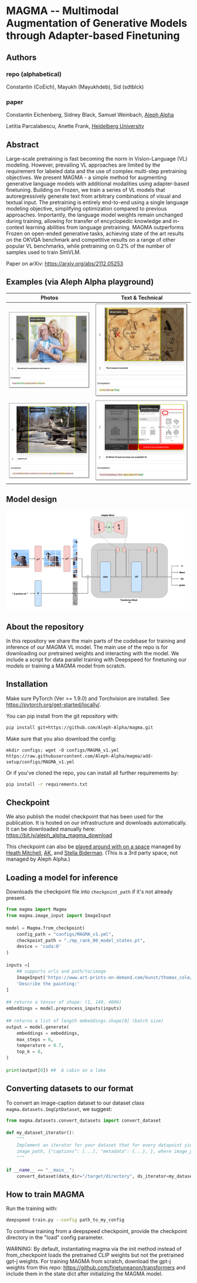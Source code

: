 # MAGMA -- Multimodal Augmentation of Generative Models through Adapter-based Finetuning

## Authors

### repo (alphabetical)

Constantin (CoEich), Mayukh (Mayukhdeb), Sid (sdtblck)

### paper

Constantin Eichenberg, Sidney Black, Samuel Weinbach, [Aleph Alpha](https://aleph-alpha.com "Independent AI R&D")

Letitia Parcalabescu, Anette Frank, [Heidelberg University](https://www.cl.uni-heidelberg.de "Computational Linguistics at Heidelberg University")


## Abstract

Large-scale pretraining is fast becoming the norm in Vision-Language (VL) modeling. However, prevailing VL approaches are limited by the requirement for labeled data and the use of complex multi-step pretraining objectives. We present MAGMA - a simple method for augmenting generative language models with additional modalities using adapter-based finetuning. Building on Frozen, we train a series of VL models that autoregressively generate text from arbitrary combinations of visual and textual input. The pretraining is entirely end-to-end using a single language modeling objective, simplifying optimization compared to previous approaches. Importantly, the language model weights remain unchanged during training, allowing for transfer of encyclopedic knowledge and in-context learning abilities from language pretraining. MAGMA outperforms Frozen on open-ended generative tasks, achieving state of the art results on the OKVQA benchmark and competitive results on a range of other popular VL benchmarks, while pretraining on 0.2% of the number of samples used to train SimVLM.

Paper on arXiv: https://arxiv.org/abs/2112.05253

## Examples (via Aleph Alpha playground)

 Photos |  Text & Technical
 --- | --- 
 ![A man covering a woman's eyes to hide a present](examples/magma_present.jpg?raw=true "Example_1") |   ![A hand drawn treasure map](examples/magma_treasure.png?raw=true "Example_3")
![A fallen tree is blocking a road](examples/magma_tree.jpg?raw=true "Example_2")   | ![A software architecture](examples/magma_oracle.png?raw=true "Example_4") 


 ## Model design

![MAGMA model design](examples/model.jpg?raw=true "MAGMA model design") 


## About the repository

In this repository we share the main parts of the codebase for training and inference of our MAGMA VL model. The main use of the repo is for downloading our pretrained weights and interacting with the model. We include a script for data parallel training with Deepspeed for finetuning our models or training a MAGMA model from scratch.

## Installation

Make sure PyTorch (Ver >= 1.9.0) and Torchvision are installed. See https://pytorch.org/get-started/locally/.

You can pip install from the git repository with:

```bash
pip install git+https://github.com/Aleph-Alpha/magma.git
```

Make sure that you also download the config:
```
mkdir configs; wget -O configs/MAGMA_v1.yml https://raw.githubusercontent.com/Aleph-Alpha/magma/add-setup/configs/MAGMA_v1.yml
```

Or if you've cloned the repo, you can install all further requirements by:

```bash
pip install -r requirements.txt
```

## Checkpoint

We also publish the model checkpoint that has been used for the publication. It is hosted on our infrastructure and downloads automatically. It can be downloaded manually here: https://bit.ly/aleph_alpha_magma_download 
	
This checkpoint can also be [played around with on a space](https://huggingface.co/spaces/EleutherAI/magma) managed by [Heath Mitchell](https://github.com/Heath123), [AK](https://mobile.twitter.com/ak92501), and [Stella Biderman](https://stellabiderman.com). (This is a 3rd party space, not managed by Aleph Alpha.)

## Loading a model for inference

Downloads the checkpoint file into `checkpoint_path` if it's not already present.

```python
from magma import Magma
from magma.image_input import ImageInput

model = Magma.from_checkpoint(
    config_path = "configs/MAGMA_v1.yml",
    checkpoint_path = "./mp_rank_00_model_states.pt",
    device = 'cuda:0'
)

inputs =[
    ## supports urls and path/to/image
    ImageInput('https://www.art-prints-on-demand.com/kunst/thomas_cole/woods_hi.jpg'),
    'Describe the painting:'
]

## returns a tensor of shape: (1, 149, 4096)
embeddings = model.preprocess_inputs(inputs)  

## returns a list of length embeddings.shape[0] (batch size)
output = model.generate(
    embeddings = embeddings,
    max_steps = 6,
    temperature = 0.7,
    top_k = 0,
)  

print(output[0]) ##  A cabin on a lake
```

## Converting datasets to our format

To convert an image-caption dataset to our dataset class `magma.datasets.ImgCptDataset`, we suggest:

```python
from magma.datasets.convert_datasets import convert_dataset

def my_dataset_iterator():
    """
    Implement an iterator for your dataset that for every datapoint yields a tuple
    image_path, {"captions": [...], "metadata": {...}, }, where image_path is the path to the image as a Path object, captions is a list of caption strings and metadata is an optional field.
    """

if __name__ == "__main__":
    convert_dataset(data_dir="/target/directory", ds_iterator=my_dataset_iterator())

```

## How to train MAGMA

Run the training with:

```bash
deepspeed train.py --config path_to_my_config
```
To continue training from a deepspeed checkpoint, provide the checkpoint directory in the "load" config parameter.

WARNING: By default, instantiating magma via the init method instead of from_checkpoint loads the pretrained CLIP weights but not the pretrained gpt-j weights. For training MAGMA from scratch, download the gpt-j weights from this repo: https://github.com/finetuneanon/transformers and include them in the state dict after initializing the MAGMA model.